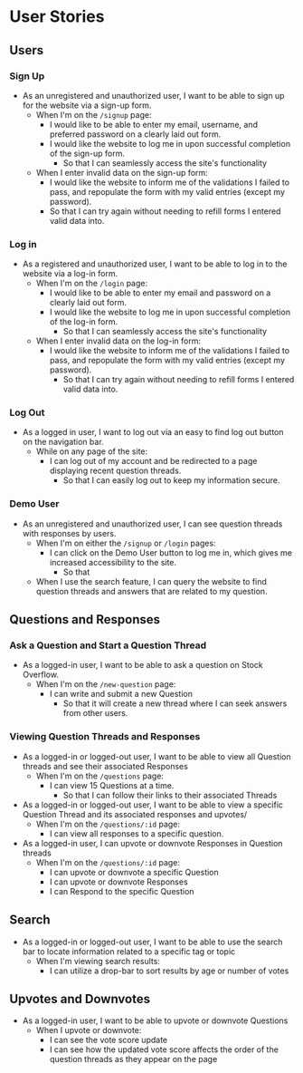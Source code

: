 # User Stories

## Users

### Sign Up

* As an unregistered and unauthorized user, I want to be able to sign up for the website via a sign-up form.
  * When I'm on the `/signup` page:
    * I would like to be able to enter my email, username, and preferred password on a clearly laid out form.
    * I would like the website to log me in upon successful completion of the sign-up form.
      * So that I can seamlessly access the site's functionality
  * When I enter invalid data on the sign-up form:
    * I would like the website to inform me of the validations I failed to pass, and repopulate the form with my valid entries (except my password).
    * So that I can try again without needing to refill forms I entered valid data into.

### Log in

* As a registered and unauthorized user, I want to be able to log in to the website via a log-in form.
  * When I'm on the `/login` page:
    * I would like to be able to enter my email and password on a clearly laid out form.
    * I would like the website to log me in upon successful completion of the log-in form.
      * So that I can seamlessly access the site's functionality
  * When I enter invalid data on the log-in form:
    * I would like the website to inform me of the validations I failed to pass, and repopulate the form with my valid entries (except my password).
      * So that I can try again without needing to refill forms I entered valid data into.

### Log Out

* As a logged in user, I want to log out via an easy to find log out button on the navigation bar.
  * While on any page of the site:
    * I can log out of my account and be redirected to a page displaying recent question threads.
      * So that I can easily log out to keep my information secure.

### Demo User

* As an unregistered and unauthorized user, I can see question threads with responses by users.
  * When I'm on either the `/signup` or `/login` pages:
    * I can click on the Demo User button to log me in, which gives me increased accessibility to the site.
      * So that
  * When I use the search feature, I can query the website to find question threads and answers that are related to my question.

## Questions and Responses

### Ask a Question and Start a Question Thread

* As a logged-in user, I want to be able to ask a question on Stock Overflow.
  * When I'm on the `/new-question` page:
    * I can write and submit a new Question
      * So that it will create a new thread where I can seek answers from other users.

### Viewing Question Threads and Responses

* As a logged-in or logged-out user, I want to be able to view all Question threads and see their associated Responses
  * When I'm on the `/questions` page:
    * I can view 15 Questions at a time.
      * So that I can follow their links to their associated Threads
* As a logged-in or logged-out user, I want to be able to view a specific Question Thread and its associated responses and upvotes/
  * When I'm on the `/questions/:id` page:
    * I can view all responses to a specific question.
* As a logged-in user, I can upvote or downvote Responses in Question threads
  * When I'm on the `/questions/:id` page:
    * I can upvote or downvote a specific Question
    * I can upvote or downvote Responses
    * I can Respond to the specific Question
    <!-- * I can Respond to other Responses -->

<!-- ### Some Details about Responses
*  -->

## Search

* As a logged-in or logged-out user, I want to be able to use the search bar to locate information related to a specific tag or topic
  * When I'm viewing search results:
    * I can utilize a drop-bar to sort results by age or number of votes

## Upvotes and Downvotes

* As a logged-in user, I want to be able to upvote or downvote Questions
  * When I upvote or downvote:
    * I can see the vote score update
    * I can see how the updated vote score affects the order of the question threads as they appear on the page
<!-- * As a logged-in user, I want to be able to upvote or downvote Responses in Question threads
  * When I upvote or downvote:
    * I can see the vote score update
    * I can see how the updated vote score affects the order of the Responses in the specific Question thread as they appear on the page -->
